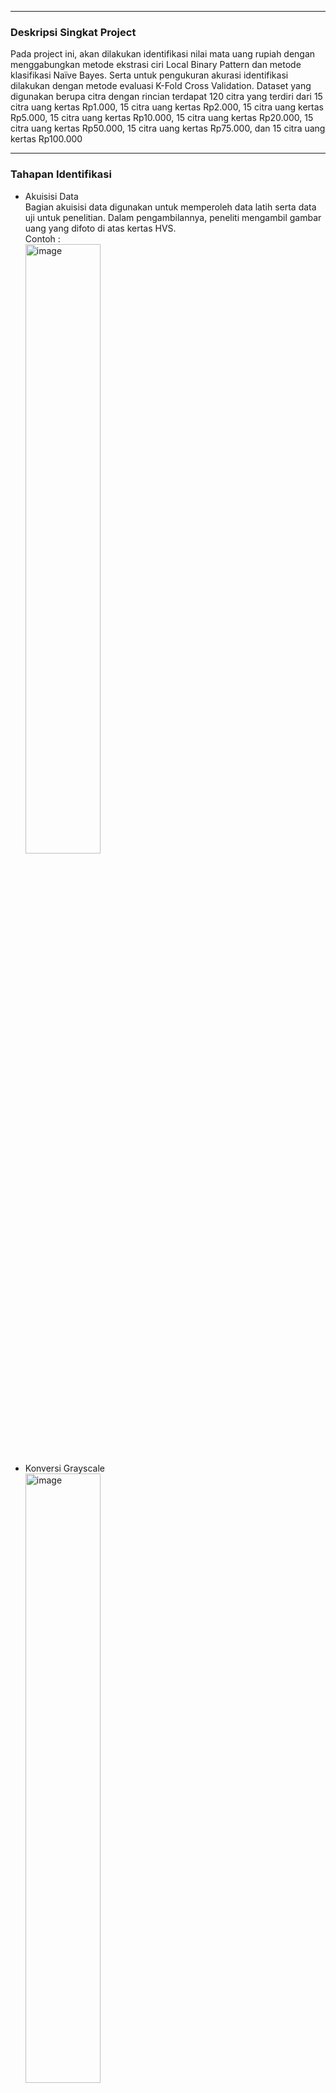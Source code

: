 <div id="deskripsi">
  <hr>
  <h3>Deskripsi Singkat Project</h3>
  Pada project ini, akan dilakukan identifikasi nilai mata uang rupiah dengan menggabungkan metode ekstrasi ciri 
  Local Binary Pattern dan metode klasifikasi Naïve Bayes. Serta untuk pengukuran akurasi identifikasi dilakukan dengan metode evaluasi K-Fold Cross Validation. 
  Dataset yang digunakan berupa citra dengan rincian terdapat 120 citra yang terdiri dari 15 citra uang kertas Rp1.000, 15 citra uang kertas Rp2.000, 15 citra uang kertas Rp5.000, 15 citra uang kertas Rp10.000, 15 citra uang kertas Rp20.000, 15 citra uang kertas Rp50.000, 15 citra uang kertas Rp75.000, dan 15 citra uang kertas Rp100.000
</div>

<div id="tahapan">
  <hr>
  <h3>Tahapan Identifikasi</h3>
  <ul>
  <li>
    Akuisisi Data <br>
    Bagian akuisisi data digunakan untuk memperoleh data latih serta data uji untuk penelitian. Dalam 
    pengambilannya, peneliti mengambil gambar uang yang difoto di atas kertas HVS. <br>
    Contoh : <br>
    <img width="50%" alt="image" src="https://user-images.githubusercontent.com/96558726/184837924-1ef0b3fc-b774-47da-ab13-7ec399e42fd3.jpg"> <br>
  </li>
  <li>
    Konversi Grayscale <br>
    <img width="50%" alt="image" src="https://user-images.githubusercontent.com/96558726/184836354-4a7a5b5a-8d4c-42d8-9cc7-e0c3cbe4c6cf.png"> <br>
    Pada bagian ini, citra dikonversi kedalam mode grayscale yang bertujuan untuk memenuhi syarat citra agar dapat
    dilakukan ekstrasi ciri.
  </li>
  <li>
    Ekstrasi Ciri <br>
    Metode ekstrasi ciri yang digunakan pada penelitian ini adalah Local Binary Pattern (LBP). Terdapat beberapa 
    tahapan dalam penggunaan LBP, yaitu sebagai berikut. <br>
    1. Lakukan inisialisasi terhadap (x, y) dan varibel nilai yang berguna sebagai penampung nilai yang nantinya 
    menggantikan nilai piksel tengah. <br>
    2. Menggunakan kondisi x > 0 dan x < lebar citra dikurang 1 dan y > 0 dan y < tinggi citra dikurang 1.
    3. Apabila kondisi tersebut terpenuhi maka ambil nilai piksel tengah ic dan piksel ketetanggaan dari i7 
    sampai i0. <br>
    4. Lakukan perbandingan nilai piksel tengah ic dengan piksel ketetanggaan, apabila nilai ic >= piksel 
    ketetanggaan maka dilakukan penjumlahan pada variabel nilai sesuai dengan bobot masing-masing piksel 
    ketetanggaan. <br>
    5. Ubah semua nilai warna pada piksel (x,y) dengan value pada variabel nilai. <br>
    6. Lakukan penjumlahan nilai y dan memproses piksel selanjutnya. Setelah semua piksel diproses maka 
    akan terbentuk citra hasil LBP. <br>
  </li>
  <li>
    Klasifikasi <br>
    Metode klasifikasi yang digunakan pada penelitian ini adalah Naïve Bayes. Terdapat beberapa tahapan dalam 
    penggunaan Naïve Bayes, yaitu sebagai berikut. <br>
    1. Mencari probabilitas setiap atribut terhadap kelas <br>
    2. Menetapkan data sampel yang inigin diuji kelasnya ke dalam variabel, misal X <br>
    3. Menetapkan hipotests bahwa X adalah data dengan kelas label tertentu kedalma variabel, misal Y <br>
    4. Cari prior yaitu peluang dari hipotesis Y <br>
    5. Cari evidence yaitu peluang data sampel yang diamati <br>
    6. Cari likelihood yaitu peluang data sampel X, bila diasumsikan bahwa hipotesis Y benar <br>
    7. Untuk klasifikasi, cari posterior dengan nilai terbesar yang didapat dari perhitumgan likelihood dikali 
    prior dibagi evidence <br>
  </li>
  <li>
    Evaluasi <br>
    Setelah citra diekstrasi dan diklasifikasi, maka pada tahap ini dilakukan perhitungan akurasi pengujian 
    menggunakan K-Fold Cross Validation.
  </li>
  </ul>
</div>
